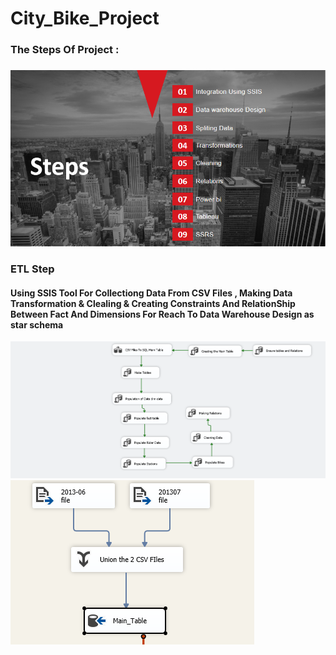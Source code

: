 # City_Bike_Project
### The Steps Of Project : 
###           
###         
![](ETL&SQL/steps.PNG)
### ETL Step 
#### Using SSIS Tool For Collectiong Data From CSV Files , Making Data Transformation & Clealing & Creating Constraints And RelationShip Between Fact And Dimensions For Reach To Data Warehouse Design as star schema

![](ETL&SQL/ETL.PNG)
![](ETL&SQL/ETL2.PNG)
 
